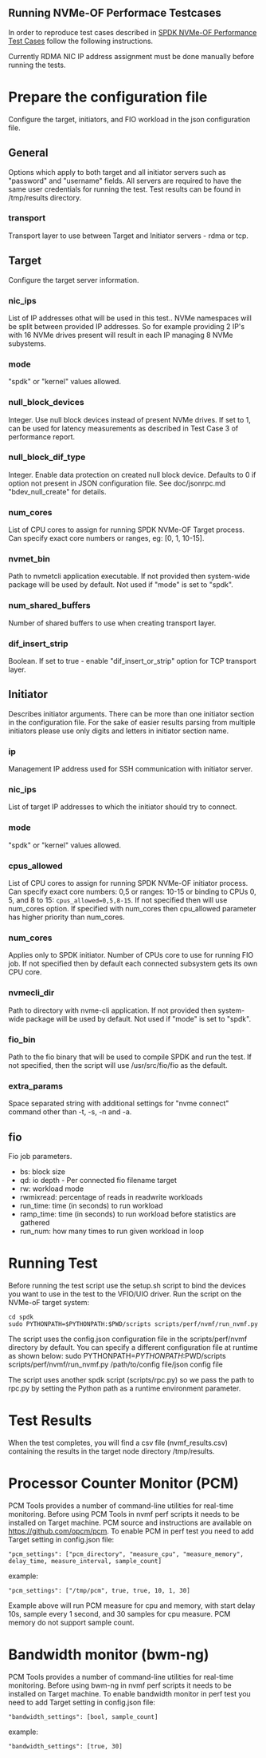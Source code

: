 ## Running NVMe-OF Performace Testcases

In order to reproduce test cases described in [SPDK NVMe-OF Performance Test Cases](https://ci.spdk.io/download/performance-reports/SPDK_nvmeof_perf_report_18.04.pdf) follow the following instructions.

Currently RDMA NIC IP address assignment must be done manually before running the tests.

# Prepare the configuration file

Configure the target, initiators, and FIO workload in the json configuration file.

## General

Options which apply to both target and all initiator servers such as "password" and "username" fields.
All servers are required to have the same user credentials for running the test.
Test results can be found in /tmp/results directory.

### transport

Transport layer to use between Target and Initiator servers - rdma or tcp.

## Target

Configure the target server information.

### nic_ips

List of IP addresses othat will be used in this test..
NVMe namespaces will be split between provided IP addresses.
So for example providing 2 IP's with 16 NVMe drives present will result in each IP managing
8 NVMe subystems.

### mode

"spdk" or "kernel" values allowed.

### null_block_devices

Integer. Use null block devices instead of present NVMe drives.
If set to 1, can be used for latency measurements as described in Test Case 3 of performance report.

### null_block_dif_type

Integer. Enable data protection on created null block device. Defaults to 0 if option
not present in JSON configuration file. See doc/jsonrpc.md "bdev_null_create" for details.

### num_cores

List of CPU cores to assign for running SPDK NVMe-OF Target process. Can specify exact core numbers or ranges, eg:
[0, 1, 10-15].

### nvmet_bin

Path to nvmetcli application executable. If not provided then system-wide package will be used
by default. Not used if "mode" is set to "spdk".

### num_shared_buffers

Number of shared buffers to use when creating transport layer.

### dif_insert_strip

Boolean. If set to true - enable "dif_insert_or_strip" option for TCP transport layer.

## Initiator

Describes initiator arguments. There can be more than one initiator section in the configuration file.
For the sake of easier results parsing from multiple initiators please use only digits and letters
in initiator section name.

### ip

Management IP address used for SSH communication with initiator server.

### nic_ips

List of target IP addresses to which the initiator should try to connect.

### mode

"spdk" or "kernel" values allowed.

### cpus_allowed

List of CPU cores to assign for running SPDK NVMe-OF initiator process.
Can specify exact core numbers: 0,5
or ranges: 10-15
or binding to CPUs 0, 5, and 8 to 15: `cpus_allowed=0,5,8-15`.
If not specified then will use num_cores option.
If specified with num_cores then cpu_allowed parameter has higher priority than num_cores.

### num_cores

Applies only to SPDK initiator. Number of CPUs core to use for running FIO job.
If not specified then by default each connected subsystem gets its own CPU core.

### nvmecli_dir

Path to directory with nvme-cli application. If not provided then system-wide package will be used
by default. Not used if "mode" is set to "spdk".

### fio_bin

Path to the fio binary that will be used to compile SPDK and run the test.
If not specified, then the script will use /usr/src/fio/fio as the default.

### extra_params

Space separated string with additional settings for "nvme connect" command
other than -t, -s, -n and -a.

## fio

Fio job parameters.

- bs: block size
- qd: io depth - Per connected fio filename target
- rw: workload mode
- rwmixread: percentage of reads in readwrite workloads
- run_time: time (in seconds) to run workload
- ramp_time: time (in seconds) to run workload before statistics are gathered
- run_num: how many times to run given workload in loop

# Running Test

Before running the test script use the setup.sh script to bind the devices you want to
use in the test to the VFIO/UIO driver.
Run the script on the NVMe-oF target system:

    cd spdk
    sudo PYTHONPATH=$PYTHONPATH:$PWD/scripts scripts/perf/nvmf/run_nvmf.py
The script uses the config.json configuration file in the scripts/perf/nvmf directory by default. You can
specify a different configuration file at runtime as shown below:
sudo PYTHONPATH=$PYTHONPATH:$PWD/scripts scripts/perf/nvmf/run_nvmf.py /path/to/config file/json config file

The script uses another spdk script (scripts/rpc.py) so we pass the path to rpc.py by setting the Python path
as a runtime environment parameter.

# Test Results

When the test completes, you will find a csv file (nvmf_results.csv) containing the results in the target node
directory /tmp/results.

# Processor Counter Monitor (PCM)
PCM Tools provides a number of command-line utilities for real-time monitoring.
Before using PCM Tools in nvmf perf scripts it needs to be installed on Target machine.
PCM source and instructions are available on https://github.com/opcm/pcm.
To enable PCM in perf test you need to add Target setting in config.json file:
```
"pcm_settings": ["pcm_directory", "measure_cpu", "measure_memory", delay_time, measure_interval, sample_count]
```
example:
```
"pcm_settings": ["/tmp/pcm", true, true, 10, 1, 30]
```
Example above will run PCM measure for cpu and memory, with start delay 10s, sample every 1 second,
and 30 samples for cpu measure. PCM memory do not support sample count.

# Bandwidth monitor (bwm-ng)
PCM Tools provides a number of command-line utilities for real-time monitoring.
Before using bwm-ng in nvmf perf scripts it needs to be installed on Target machine.
To enable bandwidth monitor in perf test you need to add Target setting in config.json file:
```
"bandwidth_settings": [bool, sample_count]
```
example:
```
"bandwidth_settings": [true, 30]
```
